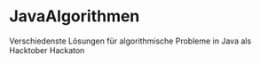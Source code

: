 # JavaAlgorithmen
Verschiedenste Lösungen für algorithmische Probleme in Java als Hacktober Hackaton
